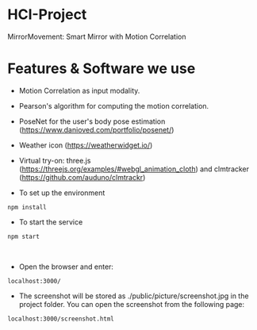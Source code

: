# HCI-Project
MirrorMovement: Smart Mirror with Motion Correlation

# Features & Software we use
* Motion Correlation as input modality.
* Pearson's algorithm for computing the motion correlation.
* PoseNet for the user's body pose estimation (https://www.danioved.com/portfolio/posenet/)
* Weather icon (https://weatherwidget.io/)
* Virtual try-on: three.js (https://threejs.org/examples/#webgl_animation_cloth) and clmtracker (https://github.com/auduno/clmtrackr)


* To set up the environment
```
npm install
```

* To start the service
```
npm start
```

<br>

* Open the browser and enter:
```
localhost:3000/
```

* The screenshot will be stored as ./public/picture/screenshot.jpg in the project folder. 
  You can open the screenshot from the following page:
```
localhost:3000/screenshot.html
```

